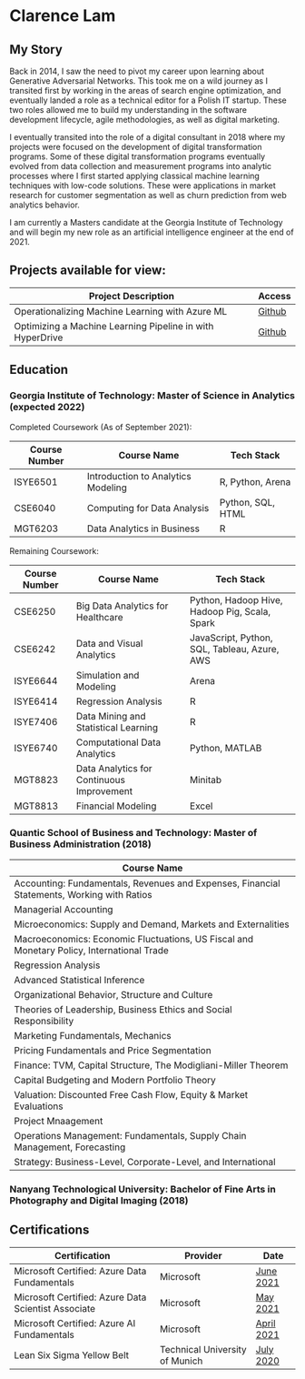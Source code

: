 # Clarence Lam

## My Story
Back in 2014, I saw the need to pivot my career upon learning about Generative Adversarial Networks. This took me on a wild journey as I transited first by working in the areas of search engine optimization, and eventually landed a role as a technical editor for a Polish IT startup. These two roles allowed me to build my understanding in the software development lifecycle, agile methodologies, as well as digital marketing. 

I eventually transited into the role of a digital consultant in 2018 where my projects were focused on the development of digital transformation programs. Some of these digital transformation programs eventually evolved from data collection and measurement programs into analytic processes where I first started applying classical machine learning techniques with low-code solutions. These were applications in market research for customer segmentation as well as churn prediction from web analytics behavior.

I am currently a Masters candidate at the Georgia Institute of Technology and will begin my new role as an artificial intelligence engineer at the end of 2021. 

## Projects available for view:

|Project Description|Access|
|---|---|
|Operationalizing Machine Learning with Azure ML|[Github](https://github.com/clarevoyance/azureml-mlops)|
|Optimizing a Machine Learning Pipeline in with HyperDrive|[Github](https://github.com/clarevoyance/azureml-optimization)|

## Education

### Georgia Institute of Technology: Master of Science in Analytics (expected 2022)

Completed Coursework (As of September 2021):

|Course Number|Course Name|Tech Stack|
|---|---|---|
|ISYE6501|Introduction to Analytics Modeling|R, Python, Arena|
|CSE6040|Computing for Data Analysis|Python, SQL, HTML|
|MGT6203|Data Analytics in Business|R|

Remaining Coursework:

|Course Number|Course Name|Tech Stack|
|---|---|---|
|CSE6250|Big Data Analytics for Healthcare|Python, Hadoop Hive, Hadoop Pig, Scala, Spark|
|CSE6242|Data and Visual Analytics|JavaScript, Python, SQL, Tableau, Azure, AWS|
|ISYE6644|Simulation and Modeling|Arena|
|ISYE6414|Regression Analysis|R|
|ISYE7406|Data Mining and Statistical Learning|R|
|ISYE6740|Computational Data Analytics|Python, MATLAB|
|MGT8823|Data Analytics for Continuous Improvement|Minitab|
|MGT8813|Financial Modeling|Excel|

 
### Quantic School of Business and Technology: Master of Business Administration (2018)

|Course Name|
|---|
|Accounting: Fundamentals, Revenues and Expenses, Financial Statements, Working with Ratios|
|Managerial Accounting|
|Microeconomics: Supply and Demand, Markets and Externalities|
|Macroeconomics: Economic Fluctuations, US Fiscal and Monetary Policy, International Trade|
|Regression Analysis|
|Advanced Statistical Inference|
|Organizational Behavior, Structure and Culture|
|Theories of Leadership, Business Ethics and Social Responsibility|
|Marketing Fundamentals, Mechanics|
|Pricing Fundamentals and Price Segmentation|
|Finance: TVM, Capital Structure, The Modigliani-Miller Theorem|
|Capital Budgeting and Modern Portfolio Theory|
|Valuation: Discounted Free Cash Flow, Equity & Market Evaluations|
|Project Mnaagement|
|Operations Management: Fundamentals, Supply Chain Management, Forecasting|
|Strategy: Business-Level, Corporate-Level, and International|

 
### Nanyang Technological University: Bachelor of Fine Arts in Photography and Digital Imaging (2018)

## Certifications
|Certification|Provider|Date|
|---|---|---|
|Microsoft Certified: Azure Data Fundamentals|Microsoft|[June 2021](https://www.credly.com/badges/58bdc8fb-b726-4212-bab5-e3c24fd47842)|
|Microsoft Certified: Azure Data Scientist Associate|Microsoft|[May 2021](https://www.credly.com/badges/60bc16c6-4738-4797-8e39-a8351e757076)|
|Microsoft Certified: Azure AI Fundamentals|Microsoft|[April 2021](https://www.credly.com/badges/18f4b9a8-2ff6-4487-990b-305810ffaa10)|
|Lean Six Sigma Yellow Belt|Technical University of Munich|[July 2020](https://drive.google.com/file/d/1P9GkBGK9fxXdbAHSLSTd_kjYWr2dMoeM/view)|




